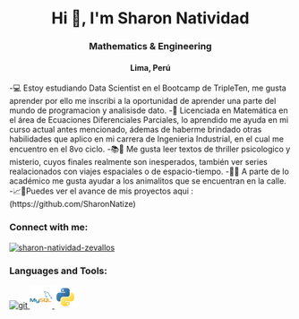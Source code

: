 <h1 align="center">Hi 👋, I'm Sharon Natividad</h1>
<h3 align="center">Mathematics & Engineering</h3>
<h4 align="center">Lima, Perú</h4>
-💻 Estoy estudiando Data Scientist en el Bootcamp de TripleTen, me gusta aprender por ello me inscribi a la oportunidad de aprender una parte del mundo de programacion y analisisde dato.
-📜 Licenciada en Matemática en el área de Ecuaciones Diferenciales Parciales, lo aprendido me ayuda en mi curso actual antes mencionado, ádemas de haberme brindado otras habilidades que aplico en mi carrera de Ingenieria Industrial, en el cual me encuentro en el 8vo ciclo.
-📚🔎 Me gusta leer textos de thriller psicologico y misterio, cuyos finales realmente son inesperados, también ver series realacionados con viajes espaciales o de espacio-tiempo.
-🐶🐱 A parte de lo académico me gusta ayudar a los animalitos que se encuentran en la calle.
-📈🔎Puedes ver el avance de mis proyectos aqui : (https://github.com/SharonNatize)

<h3 align="left">Connect with me:</h3>
<p align="left">
<a href="https://linkedin.com/in/sharon-natividad-zevallos" target="blank"><img align="center" src="https://raw.githubusercontent.com/rahuldkjain/github-profile-readme-generator/master/src/images/icons/Social/linked-in-alt.svg" alt="sharon-natividad-zevallos" height="30" width="40" /></a>
</p>

<h3 align="left">Languages and Tools:</h3>
<p align="left"> <a href="https://git-scm.com/" target="_blank" rel="noreferrer"> <img src="https://www.vectorlogo.zone/logos/git-scm/git-scm-icon.svg" alt="git" width="40" height="40"/> </a> <a href="https://www.mysql.com/" target="_blank" rel="noreferrer"> <img src="https://raw.githubusercontent.com/devicons/devicon/master/icons/mysql/mysql-original-wordmark.svg" alt="mysql" width="40" height="40"/> </a> <a href="https://www.python.org" target="_blank" rel="noreferrer"> <img src="https://raw.githubusercontent.com/devicons/devicon/master/icons/python/python-original.svg" alt="python" width="40" height="40"/> </a> </p>
